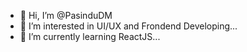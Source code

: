- 👋 Hi, I’m @PasinduDM
- 👀 I’m interested in UI/UX and Frondend Developing...
- 🌱 I’m currently learning ReactJS...

<!---
PasinduDM/PasinduDM is a ✨ special ✨ repository because its `README.md` (this file) appears on your GitHub profile.
You can click the Preview link to take a look at your changes.
--->
